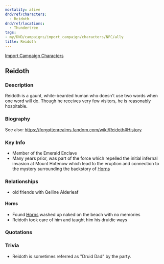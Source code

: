```yaml
---
mortality: alive
dnd/ref/characters:
  - Reidoth
dnd/ref/locations:
  - Thundertree
tags:
- my/DND/campaigns/import_campaign/characters/NPC/ally
title: Reidoth
---
```


[Import Campaign Characters](/dnd/characters/)

## Reidoth

### Description

Reidoth is a gaunt, white-bearded human who doesn't use two words when one word will do. Though he receives very few visitors, he is reasonably hospitable.

### Biography

See also: <https://forgottenrealms.fandom.com/wiki/Reidoth#History>

### Key Info

- Member of the Emerald Enclave
- Many years prior, was part of the force which repelled the initial infernal invasion at Mount Hotenow which lead to the eruption and connection to the mystery surrounding the backstory of [Horns](/dnd/characters/horns)

### Relationships

- old friends with Qelline Alderleaf

#### Horns

- Found [Horns](/dnd/characters/horns) washed up naked on the beach with no memories
- Reidoth took care of him and taught him his druidic ways

### Quotations

### Trivia

- Reidoth is sometimes referred as "Druid Dad" by the party.
